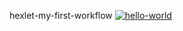 hexlet-my-first-workflow
[![hello-world](https://github.com/Eric-tech777/hexlet-my-first-workflow/actions/workflows/hello_world.yml/badge.svg)](https://github.com/Eric-tech777/hexlet-my-first-workflow/actions/workflows/hello_world.yml)

